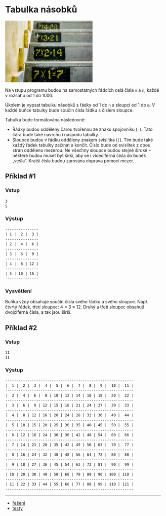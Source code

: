 # Tabulka násobků

<img src="cover.webp" height="200" alt="ilustrace"/>

Na vstupu programu budou na samostatných řádcích celá čísla `m` a `n`, každé v rozsahu od 1 do 1000.

Úkolem je vypsat tabulku násobků s řádky od 1 do `n` a sloupci od 1 do `m`. V každé buňce tabulky bude součin čísla řádku s číslem sloupce.

Tabulka bude formátována následovně:

- Řádky budou odděleny čarou tvořenou ze znaku spojovníku (`-`). Tato čára bude také navrchu i naspodu tabulky.
- Sloupce budou v řádku odděleny znakem svislítka (`|`). Tím bude také každý řádek tabulky začínat a končit. Číslo bude od svislítek z obou stran odděleno mezerou. Ne všechny sloupce budou stejně široké – některé budou muset být širší, aby se i víceciferná čísla do buněk „vešla“. Kratší čísla budou zarována doprava pomocí mezer.

## Příklad #1

### Vstup

```
3
5
```

### Výstup

```
---------------
| 1 |  2 |  3 |
---------------
| 2 |  4 |  6 |
---------------
| 3 |  6 |  9 |
---------------
| 4 |  8 | 12 |
---------------
| 5 | 10 | 15 |
---------------
```

### Vysvětlení

Buňka vždy obsahuje součin čísla svého řádku a svého sloupce. Např. čtvrtý řádek, třetí sloupec: 4 × 3 = 12. Druhý a třetí sloupec obsahují dvojciferná čísla, a tak jsou širší.

## Příklad #2

### Vstup

```
11
11
```

### Výstup

```
----------------------------------------------------------
|  1 |  2 |  3 |  4 |  5 |  6 |  7 |  8 |  9 |  10 |  11 |
----------------------------------------------------------
|  2 |  4 |  6 |  8 | 10 | 12 | 14 | 16 | 18 |  20 |  22 |
----------------------------------------------------------
|  3 |  6 |  9 | 12 | 15 | 18 | 21 | 24 | 27 |  30 |  33 |
----------------------------------------------------------
|  4 |  8 | 12 | 16 | 20 | 24 | 28 | 32 | 36 |  40 |  44 |
----------------------------------------------------------
|  5 | 10 | 15 | 20 | 25 | 30 | 35 | 40 | 45 |  50 |  55 |
----------------------------------------------------------
|  6 | 12 | 18 | 24 | 30 | 36 | 42 | 48 | 54 |  60 |  66 |
----------------------------------------------------------
|  7 | 14 | 21 | 28 | 35 | 42 | 49 | 56 | 63 |  70 |  77 |
----------------------------------------------------------
|  8 | 16 | 24 | 32 | 40 | 48 | 56 | 64 | 72 |  80 |  88 |
----------------------------------------------------------
|  9 | 18 | 27 | 36 | 45 | 54 | 63 | 72 | 81 |  90 |  99 |
----------------------------------------------------------
| 10 | 20 | 30 | 40 | 50 | 60 | 70 | 80 | 90 | 100 | 110 |
----------------------------------------------------------
| 11 | 22 | 33 | 44 | 55 | 66 | 77 | 88 | 99 | 110 | 121 |
----------------------------------------------------------
```

---

- [řešení](reseni)
- [testy](testy)
